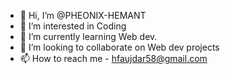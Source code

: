 - 👋 Hi, I’m @PHEONIX-HEMANT
- 👀 I’m interested in Coding
- 🌱 I’m currently learning Web dev.
- 💞️ I’m looking to collaborate on Web dev projects
- 📫 How to reach me - hfaujdar58@gmail.com

<!---
PHEONIX-HEMANT/PHEONIX-HEMANT is a ✨ special ✨ repository because its `README.md` (this file) appears on your GitHub profile.
You can click the Preview link to take a look at your changes.
--->
